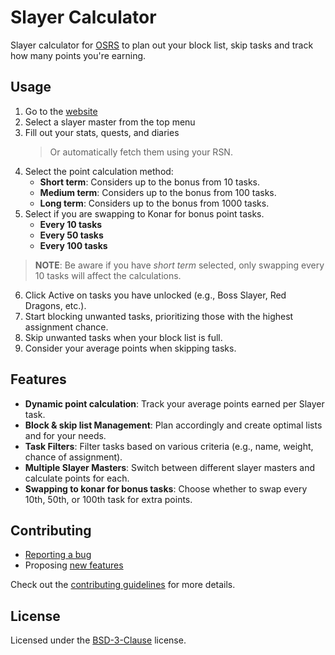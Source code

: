# Slayer Calculator

Slayer calculator for [OSRS](https://oldschool.runescape.com) to plan out your block list, skip tasks and track how many points you're earning.

## Usage
1. Go to the [website](https://runestuff.github.io/SlayerCalc)
1. Select a slayer master from the top menu
1. Fill out your stats, quests, and diaries
    > Or automatically fetch them using your RSN.
1. Select the point calculation method:
    - **Short term**: Considers up to the bonus from 10 tasks.
    - **Medium term**: Considers up to the bonus from 100 tasks.
    - **Long term**: Considers up to the bonus from 1000 tasks.
1. Select if you are swapping to Konar for bonus point tasks.
    - **Every 10 tasks**
    - **Every 50 tasks**
    - **Every 100 tasks**
> **NOTE**: Be aware if you have *short term* selected, only swapping every 10 tasks will affect the calculations.
6. Click Active on tasks you have unlocked (e.g., Boss Slayer, Red Dragons, etc.).
1. Start blocking unwanted tasks, prioritizing those with the highest assignment chance.
1. Skip unwanted tasks when your block list is full.
1. Consider your average points when skipping tasks.

## Features
- **Dynamic point calculation**: Track your average points earned per Slayer task.
- **Block & skip list Management**: Plan accordingly and create optimal lists and for your needs.
- **Task Filters**: Filter tasks based on various criteria (e.g., name, weight, chance of assignment).
- **Multiple Slayer Masters**: Switch between different slayer masters and calculate points for each.
- **Swapping to konar for bonus tasks**: Choose whether to swap every 10th, 50th, or 100th task for extra points.
<!-- - **Data persistence**: Stores your data so closing and opening the page loads your settings. -->

## Contributing

  * [Reporting a bug](https://github.com/RuneStuff/SlayerCalc/issues/new?assignees=&labels=bug&projects=&template=bug_report.yaml)
  * Proposing [new features](https://github.com/RuneStuff/SlayerCalc/issues/new?assignees=&labels=enhancement&projects=&template=feature_request.yaml)

Check out the [contributing guidelines](https://github.com/RuneStuff/SlayerCalc/blob/main/CONTRIBUTING.md) for more details.

## License

Licensed under the [BSD-3-Clause](https://github.com/RuneStuff/SlayerCalc/blob/main/LICENSE) license.
